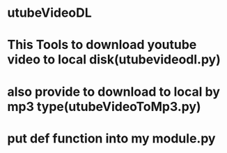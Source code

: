 # utubeVideoDL

# This Tools to download youtube video to local disk(utubevideodl.py)

# also provide to download to local by mp3 type(utubeVideoToMp3.py)

# put def function into my module.py